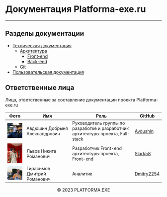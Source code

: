# Документация Platforma-exe.ru
<hr>

## Разделы документации

- [Техническая документация](./dev-docs/README.md)
  - [Архитектура](./dev-docs/Arch/README.md)
    - [Front-end](./dev-docs/Arch/Front-end/Front-end.md)
    - [Back-end](./dev-docs/Arch/Back-end/Back-end.md)
  - [Git](./dev-docs/Git/Readme.md)
- [Пользовательская документация](./user-docs/README.md)

## Ответственные лица

Лица, ответственные за составление документации проекта Platforma-exe.ru

| Фото | Имя | Роль | GitHub |
|---|---|---|---|
| <img width="100px" src="./img/Авдюшин.png" alt=""/> | Авдюшин Добрыня Александрович | Руководитель группы по разработке и разработчик архитектуры проекта, Full-stack | [Avdushin](https://github.com/Avdushin) |
| <img width="100px" src="./img/Львов.jpg" alt=""/> | Львов Никита Романович | Разработчик Front-end архитектуры проекта, Front-end | [Slark58](https://github.com/Slark58) |
| <img width="100px" src="./img/Герасимов.png" alt=""/> | Гирасимов Дмитрий Романович | Аналитик | [Dmitry2254](https://github.com/Dmitry2254) |

<center>&copy; 2023 PLATFORMA.EXE</center>